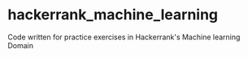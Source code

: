 # hackerrank_machine_learning
Code written for practice exercises in Hackerrank's Machine learning Domain
